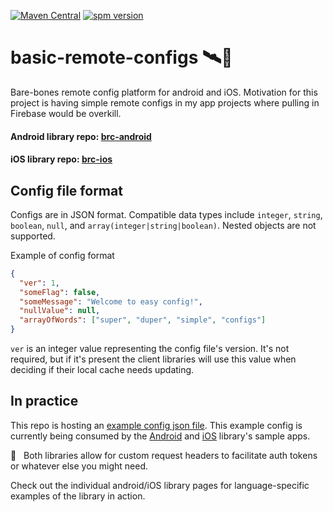 [![Maven Central](https://maven-badges.herokuapp.com/maven-central/io.github.bradpatras/brc-android/badge.png)](https://maven-badges.herokuapp.com/maven-central/io.github.bradpatras/brc-android)
[![spm version](https://img.shields.io/badge/Swift%20Package%20Manager-0.1.0-blue)](https://github.com/BradPatras/brc-ios/releases)
# basic-remote-configs  🛰📝
Bare-bones remote config platform for android and iOS.  Motivation for this project is having simple remote configs in my app projects where pulling in Firebase would be overkill.

#### Android library repo: [brc-android](https://github.com/BradPatras/brc-android)
#### iOS library repo: [brc-ios](https://github.com/BradPatras/brc-ios)

## Config file format
Configs are in JSON format. Compatible data types include `integer`, `string`, `boolean`, `null`, and `array(integer|string|boolean)`. Nested objects are not supported.

Example of config format
```json
{
  "ver": 1,
  "someFlag": false,
  "someMessage": "Welcome to easy config!",
  "nullValue": null,
  "arrayOfWords": ["super", "duper", "simple", "configs"]
}
```
`ver` is an integer value representing the config file's version. It's not required, but if it's present the client libraries will use this value when deciding if their local cache needs updating.

## In practice
This repo is hosting an [example config json file](/examples/simple.json). This example config is currently being consumed by the [Android](https://github.com/BradPatras/brc-android) and [iOS](https://github.com/BradPatras/brc-ios) library's sample apps. 

🔐 &nbsp; Both libraries allow for custom request headers to facilitate auth tokens or whatever else you might need.

Check out the individual android/iOS library pages for language-specific examples of the library in action.
